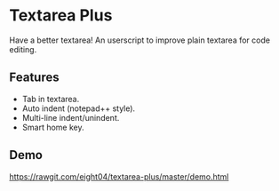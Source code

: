Textarea Plus
=============
Have a better textarea! An userscript to improve plain textarea for code editing.

Features
--------
* Tab in textarea.
* Auto indent (notepad++ style).
* Multi-line indent/unindent.
* Smart home key.

Demo
----
<https://rawgit.com/eight04/textarea-plus/master/demo.html>